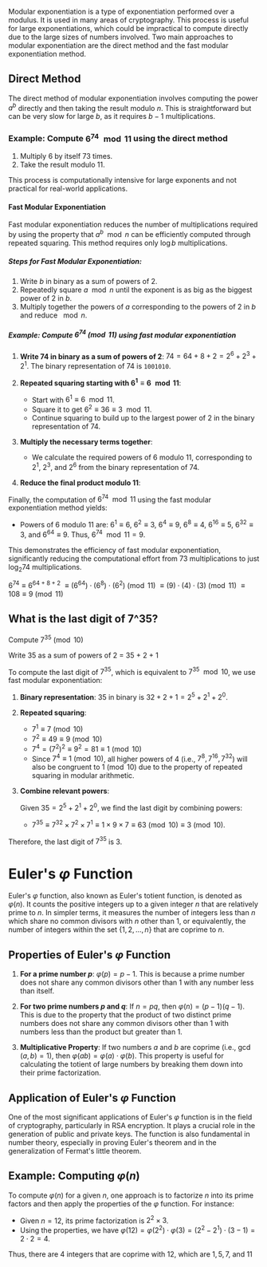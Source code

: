 

Modular exponentiation is a type of exponentiation performed over a modulus. It is used in many areas of cryptography. This process is useful for large exponentiations, which could be impractical to compute directly due to the large sizes of numbers involved. Two main approaches to modular exponentiation are the direct method and the fast modular exponentiation method.

## Direct Method

The direct method of modular exponentiation involves computing the power $a^b$ directly and then taking the result modulo $n$. This is straightforward but can be very slow for large $b$, as it requires $b-1$ multiplications.

### Example: Compute $6^{74} \mod 11$ using the direct method

1. Multiply 6 by itself 73 times.
2. Take the result modulo 11.

This process is computationally intensive for large exponents and not practical for real-world applications.

#### Fast Modular Exponentiation

Fast modular exponentiation reduces the number of multiplications required by using the property that $a^{b} \mod n$ can be efficiently computed through repeated squaring. This method requires only $\log b$ multiplications.

##### Steps for Fast Modular Exponentiation:

1. Write $b$ in binary as a sum of powers of 2.
2. Repeatedly square $a \mod n$ until the exponent is as big as the biggest power of 2 in $b$.
3. Multiply together the powers of $a$ corresponding to the powers of 2 in $b$ and reduce $\mod n$.

##### Example: Compute $6^{74} \pmod{11}$ using fast modular exponentiation

1. **Write 74 in binary as a sum of powers of 2**: $74 = 64 + 8 + 2 = 2^6 + 2^3 + 2^1$. The binary representation of 74 is `1001010`.

2. **Repeated squaring starting with $6^1 \equiv 6 \mod 11$**:

    - Start with $6^1 \equiv 6 \mod 11$.
    - Square it to get $6^2 \equiv 36 \equiv 3 \mod 11$.
    - Continue squaring to build up to the largest power of 2 in the binary representation of 74.

3. **Multiply the necessary terms together**:

    - We calculate the required powers of 6 modulo 11, corresponding to $2^1$, $2^3$, and $2^6$ from the binary representation of 74.

4. **Reduce the final product modulo 11**:

Finally, the computation of $6^{74} \mod 11$ using the fast modular exponentiation method yields:

- Powers of 6 modulo 11 are: 
$6^1 \equiv 6$,
$6^2 \equiv 3$,
$6^4 \equiv 9$,
$6^8 \equiv 4$, 
$6^{16} \equiv 5$,
$6^{32} \equiv 3$, 
and $6^{64} \equiv 9$.
Thus, $6^{74} \mod 11 = 9$.

This demonstrates the efficiency of fast modular exponentiation, significantly reducing the computational effort from 73 multiplications to just $\log_2 74$ multiplications.

$6^{74} \equiv 6^{64+8+2}$
$\equiv (6^{64})\cdot (6^{8})\cdot (6^{2}) \pmod{11}$
$\equiv (9)\cdot (4)\cdot (3) \pmod{11}$
$\equiv 108 \equiv 9 \pmod{11}$

## What is the last digit of 7^35?
Compute $7^{35} \pmod{10}$

Write 35 as a sum of powers of 2 = 35 + 2 + 1

To compute the last digit of $7^{35}$, which is equivalent to $7^{35} \mod 10$, we use fast modular exponentiation:

1. **Binary representation**: $35$ in binary is $32 + 2 + 1 = 2^5 + 2^1 + 2^0$.

2. **Repeated squaring**:

   - $7^1 \equiv 7 \pmod{10}$
   - $7^2 \equiv 49 \equiv 9 \pmod{10}$
   - $7^4 = (7^2)^2 \equiv 9^2 = 81 \equiv 1 \pmod{10}$
   - Since $7^4 \equiv 1 \pmod{10}$, all higher powers of 4 (i.e., $7^8, 7^{16}, 7^{32}$) will also be congruent to $1 \pmod{10}$ due to the property of repeated squaring in modular arithmetic.

3. **Combine relevant powers**:

   Given $35 = 2^5 + 2^1 + 2^0$, we find the last digit by combining powers:

   - $7^{35} \equiv 7^{32} \times 7^2 \times 7^1 \equiv 1 \times 9 \times 7 \equiv 63 \pmod{10} \equiv 3 \pmod{10}$.

Therefore, the last digit of $7^{35}$ is $3$.

# Euler's $\varphi$ Function

Euler's $\varphi$ function, also known as Euler's totient function, is denoted as $\varphi(n)$. It counts the positive integers up to a given integer $n$ that are relatively prime to $n$. In simpler terms, it measures the number of integers less than $n$ which share no common divisors with $n$ other than $1$, or equivalently, the number of integers within the set $\{1, 2, ..., n\}$ that are coprime to $n$.

## Properties of Euler's $\varphi$ Function

1. **For a prime number $p$**: $\varphi(p) = p - 1$. This is because a prime number does not share any common divisors other than $1$ with any number less than itself.
   
2. **For two prime numbers $p$ and $q$**: If $n = pq$, then $\varphi(n) = (p-1)(q-1)$. This is due to the property that the product of two distinct prime numbers does not share any common divisors other than $1$ with numbers less than the product but greater than $1$.

3. **Multiplicative Property**: If two numbers $a$ and $b$ are coprime (i.e., $\gcd(a, b) = 1$), then $\varphi(ab) = \varphi(a) \cdot \varphi(b)$. This property is useful for calculating the totient of large numbers by breaking them down into their prime factorization.

## Application of Euler's $\varphi$ Function

One of the most significant applications of Euler's $\varphi$ function is in the field of cryptography, particularly in RSA encryption. It plays a crucial role in the generation of public and private keys. The function is also fundamental in number theory, especially in proving Euler's theorem and in the generalization of Fermat's little theorem.

## Example: Computing $\varphi(n)$

To compute $\varphi(n)$ for a given $n$, one approach is to factorize $n$ into its prime factors and then apply the properties of the $\varphi$ function. For instance:

- Given $n = 12$, its prime factorization is $2^2 \times 3$.
- Using the properties, we have $\varphi(12) = \varphi(2^2) \cdot \varphi(3) = (2^2 - 2^1) \cdot (3 - 1) = 2 \cdot 2 = 4$.

Thus, there are 4 integers that are coprime with 12, which are $1, 5, 7,$ and $11$





